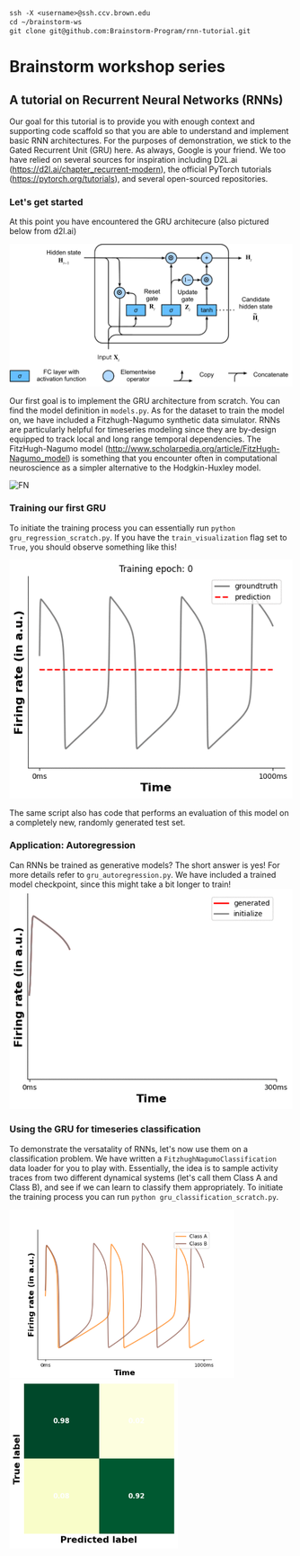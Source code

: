 ```
ssh -X <username>@ssh.ccv.brown.edu
cd ~/brainstorm-ws
git clone git@github.com:Brainstorm-Program/rnn-tutorial.git
```

# Brainstorm workshop series
## A tutorial on Recurrent Neural Networks (RNNs)

Our goal for this tutorial is to provide you with enough context and supporting code scaffold so that you are able to understand and implement basic RNN architectures. For the purposes of demonstration, we stick to the Gated Recurrent Unit (GRU) here. As always, Google is your friend. We too have relied on several sources for inspiration including D2L.ai (https://d2l.ai/chapter_recurrent-modern), the official PyTorch tutorials (https://pytorch.org/tutorials), and several open-sourced repositories.

### Let's get started
At this point you have encountered the GRU architecure (also pictured below from d2l.ai)

![GRU](thumbs/gru-3.svg)

Our first goal is to implement the GRU architecture from scratch. You can find the model definition in ```models.py```. As for the dataset to train the model on, we have included a Fitzhugh-Nagumo synthetic data simulator. RNNs are particularly helpful for timeseries modeling since they are by-design equipped to track local and long range temporal dependencies. The FitzHugh-Nagumo model (http://www.scholarpedia.org/article/FitzHugh-Nagumo_model) is something that you encounter often in computational neuroscience as a simpler alternative to the Hodgkin-Huxley model.

![FN](https://latex.codecogs.com/svg.image?\begin{align*}\frac{dV}{dt}&space;&=&space;V&space;-&space;\frac{V^3}{3}&space;-&space;W&space;&plus;&space;I_{ext};\\;\frac{dW}{dt}&space;&=&space;\epsilon(V&space;&plus;&space;a&space;-&space;bW)\end{align*}&space;)

### Training our first GRU
To initiate the training process you can essentially run ```python gru_regression_scratch.py```. If you have the `train_visualization` flag set to `True`, you should observe something like this!

![regTrain](thumbs/fitzhugh_nagumo_regression.gif)

The same script also has code that performs an evaluation of this model on a completely new, randomly generated test set.

### Application: Autoregression
Can RNNs be trained as generative models? The short answer is yes! For more details refer to ```gru_autoregression.py```. We have included a trained model checkpoint, since this might take a bit longer to train!
![autoReg](thumbs/autoGRU.gif)

### Using the GRU for timeseries classification
To demonstrate the versatality of RNNs, let's now use them on a classification problem. We have written a ```FitzhughNagumoClassification``` data loader for you to play with. Essentially, the idea is to sample activity traces from two different dynamical systems (let's call them Class A and Class B), and see if we can learn to classify them appropriately. To initiate the training process you can run ```python gru_classification_scratch.py```.

<p float="left">
  <img src="thumbs/classification.png" width="400" />
  <img src="thumbs/cfmat.png" width="300" /> 
</p>
